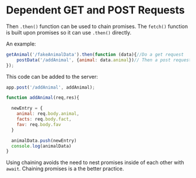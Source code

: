 # Dependent GET and POST Requests

Then `.then()` function can be used to chain promises. The `fetch()` function is built upon promises so it can use `.then()` directly.


An example:

```js
getAnimal('/fakeAnimalData').then(function (data){//Do a get request
    postData('/addAnimal', {animal: data.animal})// Then a post request
});
```
This code can be added to the server:

```js
app.post('/addAnimal', addAnimal);

function addAnimal(req,res){

  newEntry = {
    animal: req.body.animal,
    facts: req.body.fact,
    fav: req.body.fav
  }

  animalData.push(newEntry)
  console.log(animalData)
}
```

Using chaining avoids the need to nest promises inside of each other with `await`. Chaining promises is a the better practice.